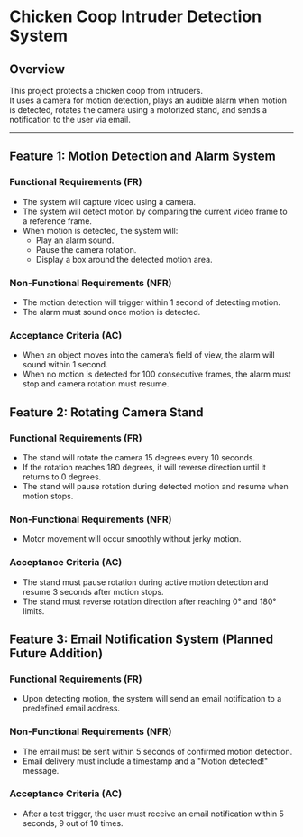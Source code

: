 # Chicken Coop Intruder Detection System

## Overview
This project protects a chicken coop from intruders.  
It uses a camera for motion detection, plays an audible alarm when motion is detected, rotates the camera using a motorized stand, and sends a notification to the user via email.

---

## Feature 1: Motion Detection and Alarm System

### Functional Requirements (FR)
- The system will capture video using a camera.
- The system will detect motion by comparing the current video frame to a reference frame.
- When motion is detected, the system will:
  - Play an alarm sound.
  - Pause the camera rotation.
  - Display a box around the detected motion area.

### Non-Functional Requirements (NFR)
- The motion detection will trigger within 1 second of detecting motion.
- The alarm must sound once motion is detected.
### Acceptance Criteria (AC)
- When an object moves into the camera’s field of view, the alarm will sound within 1 second.
- When no motion is detected for 100 consecutive frames, the alarm must stop and camera rotation must resume.


## Feature 2: Rotating Camera Stand

### Functional Requirements (FR)
- The stand will rotate the camera 15 degrees every 10 seconds.
- If the rotation reaches 180 degrees, it will reverse direction until it returns to 0 degrees.
- The stand will pause rotation during detected motion and resume when motion stops.

### Non-Functional Requirements (NFR)
- Motor movement will occur smoothly without jerky motion.

### Acceptance Criteria (AC)
- The stand must pause rotation during active motion detection and resume 3 seconds after motion stops.
- The stand must reverse rotation direction after reaching 0° and 180° limits.


## Feature 3: Email Notification System (Planned Future Addition)

### Functional Requirements (FR)
- Upon detecting motion, the system will send an email notification to a predefined email address.

### Non-Functional Requirements (NFR)
- The email must be sent within 5 seconds of confirmed motion detection.
- Email delivery must include a timestamp and a "Motion detected!" message.

### Acceptance Criteria (AC)
- After a test trigger, the user must receive an email notification within 5 seconds, 9 out of 10 times.
